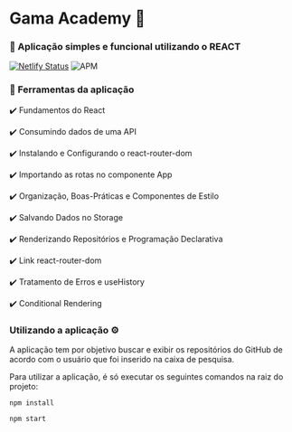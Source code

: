 # Gama Academy :rocket:

### :pushpin:  Aplicação simples e funcional utilizando o REACT  
 
 [![Netlify Status](https://api.netlify.com/api/v1/badges/936a480a-4c49-4e77-aa0d-d44b2d529447/deploy-status)](https://app.netlify.com/sites/react-repogit/deploys) <img alt="APM" src="https://img.shields.io/apm/l/vim-mode?color=crimson&logo=none">
 
### :toolbox: Ferramentas da aplicação 
 
:heavy_check_mark: Fundamentos do React

:heavy_check_mark: Consumindo dados de uma API

:heavy_check_mark: Instalando e Configurando o react-router-dom

:heavy_check_mark: Importando as rotas no componente App

:heavy_check_mark: Organização, Boas-Práticas e Componentes de Estilo

:heavy_check_mark: Salvando Dados no Storage

:heavy_check_mark: Renderizando Repositórios e Programação Declarativa

:heavy_check_mark: Link react-router-dom

:heavy_check_mark: Tratamento de Erros e useHistory

:heavy_check_mark: Conditional Rendering

### Utilizando a aplicação :gear:

A aplicação tem por objetivo buscar e exibir os repositórios do GitHub de acordo com o usuário que foi inserido na caixa de pesquisa.

Para utilizar a aplicação, é só executar os seguintes comandos na raiz do projeto:

`npm install`

`npm start`






